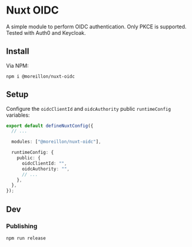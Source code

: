 # Nuxt OIDC

A simple module to perform OIDC authentication. Only PKCE is supported.
Tested with Auth0 and Keycloak.

## Install

Via NPM:

```
npm i @moreillon/nuxt-oidc
```

## Setup

Configure the `oidcClientId` and `oidcAuthority` public `runtimeConfig` variables:

```ts
export default defineNuxtConfig({
  // ...

  modules: ["@moreillon/nuxt-oidc"],

  runtimeConfig: {
    public: {
      oidcClientId: "",
      oidcAuthority: "",
      // ...
    },
  },
});
```

## Dev

### Publishing

```
npm run release
```
